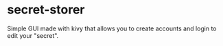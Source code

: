 # secret-storer
Simple GUI made with kivy that allows you to create accounts and login to edit your "secret".
